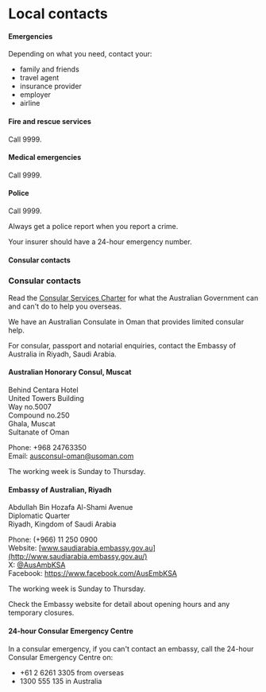 # Local contacts

#### Emergencies

Depending on what you need, contact your:

* family and friends
* travel agent
* insurance provider
* employer
* airline

#### Fire and rescue services

Call 9999.

#### Medical emergencies

Call 9999.

#### Police

Call 9999.

Always get a police report when you report a crime.

Your insurer should have a 24-hour emergency number.

#### Consular contacts

### Consular contacts

Read the [Consular Services Charter](/consular-services/consular-services-charter "Consular Services Charter") for what the Australian Government can and can't do to help you overseas.

We have an Australian Consulate in Oman that provides limited consular help.

For consular, passport and notarial enquiries, contact the Embassy of Australia in Riyadh, Saudi Arabia.

#### Australian Honorary Consul, Muscat

Behind Centara Hotel  
United Towers Building  
Way no.5007  
Compound no.250  
Ghala, Muscat  
Sultanate of Oman

Phone: +968 24763350  
Email: [ausconsul-oman@usoman.com](mailto:ausconsul-oman@usoman.com)  
  
The working week is Sunday to Thursday.

#### Embassy of Australian, Riyadh

Abdullah Bin Hozafa Al-Shami Avenue  
Diplomatic Quarter  
Riyadh, Kingdom of Saudi Arabia

Phone: (+966) 11 250 0900  
Website: [www.saudiarabia.embassy.gov.au](http://www.saudiarabia.embassy.gov.au/)  
X: [@AusAmbKSA](https://twitter.com/ausembriyadh)  
Facebook: <https://www.facebook.com/AusEmbKSA>

The working week is Sunday to Thursday.

Check the Embassy website for detail about opening hours and any temporary closures.

#### 24-hour Consular Emergency Centre

In a consular emergency, if you can't contact an embassy, call the 24-hour Consular Emergency Centre on:

* +61 2 6261 3305 from overseas
* 1300 555 135 in Australia